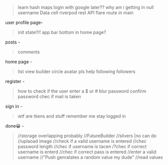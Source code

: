 > learn hash maps
> login with google later??
> why am i getting in null username
> Data cell
> riverpod
> rest API
> flare
> route in main

user profile page-

> init state!!!!
> app bar
> bottom in home page?

posts -

> comments

home page -

> list view
> builder
> circle avatar
> pls help following followers

register -

> how to check if the user enter a $ or #
> blur password
> confirm password
> chec if mail is taken

sign in -

> wtf are tkens and stuff
> remember me
> stay logged in

done😀 -

> //storage overlapping probably
> //FutureBuilder
> //slivers |no can do
> //uplaoad image
> //check if a valid username is entered
> //chec password length
> //chec if username is tacen
> /?chec if correct username is enterd
> //chec if correct pass is entered
> //enter a valid username
> //"Push genratates a random value my dude"
> //read values
